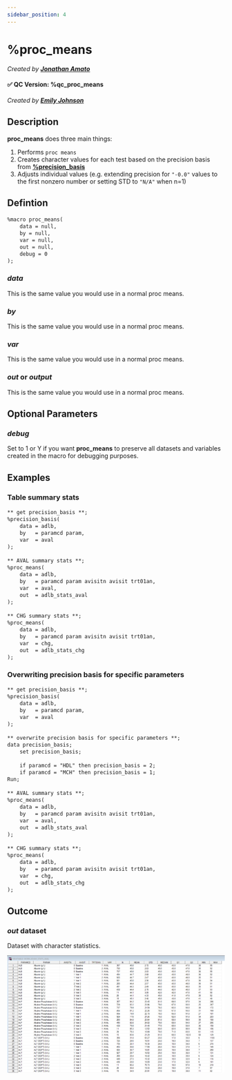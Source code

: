 ```yaml
---
sidebar_position: 4
---
```


# %proc_means

_Created by [**Jonathan Amato**](mailto:jonathan.amato@emanatebiostats.com?subject=User%20Guide:%20proc_means)_

#### ✅ QC Version: %qc_proc_means

_Created by [**Emily Johnson**](mailto:emily.johnson@emanatebiostats.com?subject=User%20Guide:%20qc_proc_means)_

## Description

**proc_means** does three main things:
1. Performs `proc means`
2. Creates character values for each test based on the precision basis from [**%precision_basis**](.\precision-basis.md)
3. Adjusts individual values (e.g. extending precision for `"-0.0"` values to the first nonzero number or setting STD to `"N/A"` when n=1) 

## Defintion

```sas
%macro proc_means(
    data = null,
    by = null,
    var = null,
    out = null,
    debug = 0
);
```

### _data_

This is the same value you would use in a normal proc means.

### _by_

This is the same value you would use in a normal proc means.

### _var_

This is the same value you would use in a normal proc means.

### _out_ or _output_

This is the same value you would use in a normal proc means.

## Optional Parameters

### _debug_

Set to 1 or Y if you want **proc_means** to preserve all datasets and variables created in the macro for debugging purposes.

## Examples

### Table summary stats

```sas
** get precision_basis **;
%precision_basis(
    data = adlb,
    by   = paramcd param,
    var  = aval
);

** AVAL summary stats **;
%proc_means(
	data = adlb,
	by   = paramcd param avisitn avisit trt01an,
	var  = aval,
	out  = adlb_stats_aval
);

** CHG summary stats **;
%proc_means(
	data = adlb,
	by   = paramcd param avisitn avisit trt01an,
	var  = chg,
	out  = adlb_stats_chg
);
```

### Overwriting precision basis for specific parameters

```sas
** get precision_basis **;
%precision_basis(
    data = adlb,
    by   = paramcd param,
    var  = aval
);

** overwrite precision basis for specific parameters **;
data precision_basis;
    set precision_basis;
    
    if paramcd = "HDL" then precision_basis = 2;
    if paramcd = "MCH" then precision_basis = 1;
Run;

** AVAL summary stats **;
%proc_means(
	data = adlb,
	by   = paramcd param avisitn avisit trt01an,
	var  = aval,
	out  = adlb_stats_aval
);

** CHG summary stats **;
%proc_means(
	data = adlb,
	by   = paramcd param avisitn avisit trt01an,
	var  = chg,
	out  = adlb_stats_chg
);
```

## Outcome

### _out_ dataset

Dataset with character statistics.

![](/img/macros/proc_means1.png)
